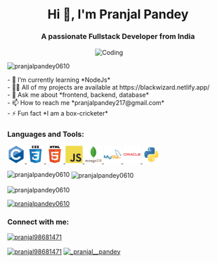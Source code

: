 <h1 align="center">Hi 👋, I'm Pranjal Pandey</h1>
    <h3 align="center">A passionate Fullstack Developer from India</h3>
    <img align = "center" alt="Coding" width="400" style="padding-left: 200px" src="https://camo.githubusercontent.com/28e64d517089d4b23ff5716340d789b4af32b3aa44001a62677f273d3ee898d5/68747470733a2f2f6d69722d73332d63646e2d63662e626568616e63652e6e65742f70726f6a6563745f6d6f64756c65732f6d61785f313230302f3831626234623136353638343031392e363430623630333864313333652e676966">
    <p align="left"> <img src="https://komarev.com/ghpvc/?username=pranjalpandey0610&label=Profile%20views&color=0e75b6&style=flat" alt="pranjalpandey0610" /> </p>
    - 🌱 I’m currently learning  *NodeJs*<br>
    - 👨‍💻 All of my projects are available at https://blackwizard.netlify.app/<br>
    - 💬 Ask me about *frontend, backend, database*<br>
    - 📫 How to reach me *pranjalpandey217@gmail.com*<br>
    - ⚡ Fun fact *I am a box-cricketer*
    </p>
    <h3 align="left">Languages and Tools:</h3>
    <p align="left"> <a href="https://www.cprogramming.com/" target="_blank" rel="noreferrer"> <img src="https://raw.githubusercontent.com/devicons/devicon/master/icons/c/c-original.svg" alt="c" width="40" height="40"/> </a> <a href="https://www.w3schools.com/css/" target="_blank" rel="noreferrer"> <img src="https://raw.githubusercontent.com/devicons/devicon/master/icons/css3/css3-original-wordmark.svg" alt="css3" width="40" height="40"/> </a> <a href="https://www.w3.org/html/" target="_blank" rel="noreferrer"> <img src="https://raw.githubusercontent.com/devicons/devicon/master/icons/html5/html5-original-wordmark.svg" alt="html5" width="40" height="40"/> </a> <a href="https://developer.mozilla.org/en-US/docs/Web/JavaScript" target="_blank" rel="noreferrer"> <img src="https://raw.githubusercontent.com/devicons/devicon/master/icons/javascript/javascript-original.svg" alt="javascript" width="40" height="40"/> </a> <a href="https://www.mongodb.com/" target="_blank" rel="noreferrer"> <img src="https://raw.githubusercontent.com/devicons/devicon/master/icons/mongodb/mongodb-original-wordmark.svg" alt="mongodb" width="40" height="40"/> </a> <a href="https://www.mysql.com/" target="_blank" rel="noreferrer"> <img src="https://raw.githubusercontent.com/devicons/devicon/master/icons/mysql/mysql-original-wordmark.svg" alt="mysql" width="40" height="40"/> </a> <a href="https://www.oracle.com/" target="_blank" rel="noreferrer"> <img src="https://raw.githubusercontent.com/devicons/devicon/master/icons/oracle/oracle-original.svg" alt="oracle" width="40" height="40"/> </a> <a href="https://www.python.org" target="_blank" rel="noreferrer"> <img src="https://raw.githubusercontent.com/devicons/devicon/master/icons/python/python-original.svg" alt="python" width="40" height="40"/> </a> </p>
    <p><img align="left" src="https://github-readme-stats.vercel.app/api/top-langs?username=pranjalpandey0610&show_icons=true&locale=en&layout=compact" alt="pranjalpandey0610" /></p>
    <p>&nbsp;<img align="center" src="https://github-readme-stats.vercel.app/api?username=pranjalpandey0610&show_icons=true&locale=en" alt="pranjalpandey0610" /></p>
    <p><img align="center" src="https://github-readme-streak-stats.herokuapp.com/?user=pranjalpandey0610&" alt="pranjalpandey0610" /></p>
    <p align="left"> <a href="https://github.com/ryo-ma/github-profile-trophy"><img src="https://github-profile-trophy.vercel.app/?username=pranjalpandey0610" alt="pranjalpandey0610" /></a> </p>
    <h3 align="left">Connect with me:</h3>
    <p align="left"> <a href="https://twitter.com/pranjal98681471" target="blank"><img src="https://img.shields.io/twitter/follow/pranjal98681471?logo=twitter&style=for-the-badge" alt="pranjal98681471" /></a> </p>
    <p align="left">
    <a href="https://twitter.com/pranjal98681471" target="blank"><img align="center" src="https://raw.githubusercontent.com/rahuldkjain/github-profile-readme-generator/master/src/images/icons/Social/twitter.svg" alt="pranjal98681471" height="30" width="40" /></a>
    <a href="https://instagram.com/_pranjal__pandey" target="blank"><img align="center" src="https://raw.githubusercontent.com/rahuldkjain/github-profile-readme-generator/master/src/images/icons/Social/instagram.svg" alt="_pranjal__pandey" height="30" width="40" /></a>
